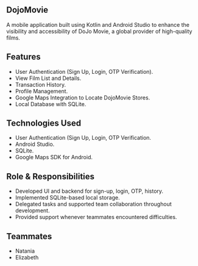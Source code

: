 ## DojoMovie
A mobile application built using Kotlin and Android Studio to enhance the visibility and accessibility of DoJo Movie, a global provider of high-quality films.

## Features
  - User Authentication (Sign Up, Login, OTP Verification).
  - View Film List and Details.
  - Transaction History.
  - Profile Management.
  - Google Maps Integration to Locate DojoMovie Stores.
  - Local Database with SQLite.

## Technologies Used
  - User Authentication (Sign Up, Login, OTP Verification.
  - Android Studio.
  - SQLite.
  - Google Maps SDK for Android.

## Role & Responsibilities
  - Developed UI and backend for sign-up, login, OTP, history.
  - Implemented SQLite-based local storage.
  - Delegated tasks and supported team collaboration throughout development.
  - Provided support whenever teammates encountered difficulties. 

## Teammates
  - Natania
  - Elizabeth
